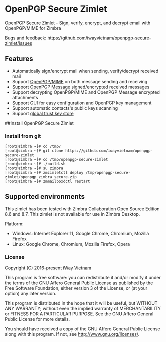 # OpenPGP Secure Zimlet
 OpenPGP Secure Zimlet - Sign, verify, encrypt, and decrypt email with OpenPGP/MIME for Zimbra

Bugs and feedback: https://github.com/iwayvietnam/openpgp-secure-zimlet/issues

## Features
- Automatically sign/encrypt mail when sending, verify/decrypt received mail
- Support [OpenPGP/MIME](https://www.ietf.org/rfc/rfc3156.txt) on both message sending and receiving
- Support [OpenPGP Message](https://www.ietf.org/rfc/rfc4880.txt) signed/encrypted received messages
- Support decrypting OpenPGP/MIME and OpenPGP Message encrypted attachments
- Support GUI for easy configuration and OpenPGP key management
- Support automatic contacts's public keys scanning
- Support [global trust key store](https://github.com/iwayvietnam/openpgp-secure-zimlet/wiki/Global-Trust-Key-Store)

##Install OpenPGP Secure Zimlet
### Install from git
    [root@zimbra ~]# cd /tmp/
    [root@zimbra ~]# git clone https://github.com/iwayvietnam/openpgp-secure-zimlet
    [root@zimbra ~]# cd /tmp/openpgp-secure-zimlet
    [root@zimbra ~]# ./build.sh
    [root@zimbra ~]# su zimbra
    [root@zimbra ~]# zmzimletctl deploy /tmp/openpgp-secure-zimlet/openpgp_zimbra_secure.zip
    [root@zimbra ~]# zmmailboxdctl restart

## Supported environments
This zimlet has been tested with Zimbra Collaboration Open Source Edition 8.6 and 8.7. This zimlet is not available for use in Zimbra Desktop.

Platform:
- Windows: Internet Explorer 11, Google Chrome, Chromium, Mozilla Firefox
- Linux: Google Chrome, Chromium, Mozilla Firefox, Opera

### License
Copyright (C) 2016-present [iWay Vietnam](http://www.iwayvietnam.com)

This program is free software: you can redistribute it and/or modify
it under the terms of the GNU Affero General Public License as
published by the Free Software Foundation, either version 3 of the
License, or (at your option) any later version.

This program is distributed in the hope that it will be useful,
but WITHOUT ANY WARRANTY; without even the implied warranty of
MERCHANTABILITY or FITNESS FOR A PARTICULAR PURPOSE.  See the
GNU Affero General Public License for more details.

You should have received a copy of the GNU Affero General Public License
along with this program.  If not, see <http://www.gnu.org/licenses/>.
